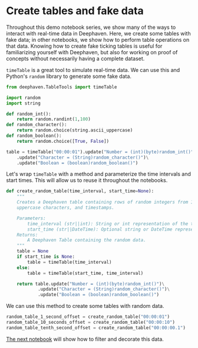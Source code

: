 # Create tables and fake data

Throughout this demo notebook series, we show many of the ways to interact with real-time data in Deephaven. Here, we create some tables with fake data; in other notebooks, we show how to perform table operations on that data. Knowing how to create fake ticking tables is useful for familiarizing yourself with Deephaven, but also for working on proof of concepts without necessarily having a complete dataset.

`timeTable` is a great tool to simulate real-time data. We can use this and Python's `random` library to generate some fake data.

```python
from deephaven.TableTools import timeTable

import random
import string

def random_int():
    return random.randint(1,100)
def random_character():
    return random.choice(string.ascii_uppercase)
def random_boolean():
    return random.choice([True, False])

table = timeTable("00:00:01").update("Number = (int)(byte)random_int()")\
    .update("Character = (String)random_character()")\
    .update("Boolean = (boolean)random_boolean()")
```

Let's wrap `timeTable` with a method and parameterize the time intervals and start times. This will allow us to reuse it throughout the notebooks.

```python
def create_random_table(time_interval, start_time=None):
    """
    Creates a Deephaven table containing rows of random integers from 1 to 99, random
    uppercase characters, and timestamps.

    Parameters:
        time_interval (str||int): String or int representation of the time interval between rows.
        start_time (str||DateTime): Optional string or DateTime representation of the start time.
    Returns:
        A Deephaven Table containing the random data.
    """
    table = None
    if start_time is None:
        table = timeTable(time_interval)
    else:
        table = timeTable(start_time, time_interval)

    return table.update("Number = (int)(byte)random_int()")\
            .update("Character = (String)random_character()")\
            .update("Boolean = (boolean)random_boolean()")
```

We can use this method to create some tables with random data.

```python
random_table_1_second_offset = create_random_table("00:00:01")
random_table_10_seconds_offset = create_random_table("00:00:10")
random_table_tenth_second_offset = create_random_table("00:00:00.1")
```

[The next notebook](A2%20Filter%20and%20decorate.md) will show how to filter and decorate this data.
